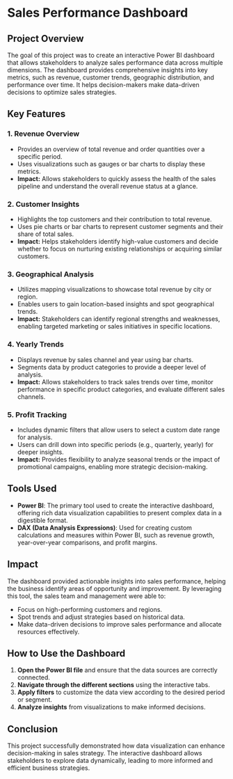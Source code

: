 # Sales Performance Dashboard

## Project Overview
The goal of this project was to create an interactive Power BI dashboard that allows stakeholders to analyze sales performance data across multiple dimensions. The dashboard provides comprehensive insights into key metrics, such as revenue, customer trends, geographic distribution, and performance over time. It helps decision-makers make data-driven decisions to optimize sales strategies.

## Key Features

### 1. Revenue Overview
- Provides an overview of total revenue and order quantities over a specific period.
- Uses visualizations such as gauges or bar charts to display these metrics.
- **Impact:** Allows stakeholders to quickly assess the health of the sales pipeline and understand the overall revenue status at a glance.

### 2. Customer Insights
- Highlights the top customers and their contribution to total revenue.
- Uses pie charts or bar charts to represent customer segments and their share of total sales.
- **Impact:** Helps stakeholders identify high-value customers and decide whether to focus on nurturing existing relationships or acquiring similar customers.

### 3. Geographical Analysis
- Utilizes mapping visualizations to showcase total revenue by city or region.
- Enables users to gain location-based insights and spot geographical trends.
- **Impact:** Stakeholders can identify regional strengths and weaknesses, enabling targeted marketing or sales initiatives in specific locations.

### 4. Yearly Trends
- Displays revenue by sales channel and year using bar charts.
- Segments data by product categories to provide a deeper level of analysis.
- **Impact:** Allows stakeholders to track sales trends over time, monitor performance in specific product categories, and evaluate different sales channels.

### 5. Profit Tracking
- Includes dynamic filters that allow users to select a custom date range for analysis.
- Users can drill down into specific periods (e.g., quarterly, yearly) for deeper insights.
- **Impact:** Provides flexibility to analyze seasonal trends or the impact of promotional campaigns, enabling more strategic decision-making.

## Tools Used
- **Power BI**: The primary tool used to create the interactive dashboard, offering rich data visualization capabilities to present complex data in a digestible format.
- **DAX (Data Analysis Expressions)**: Used for creating custom calculations and measures within Power BI, such as revenue growth, year-over-year comparisons, and profit margins.

## Impact
The dashboard provided actionable insights into sales performance, helping the business identify areas of opportunity and improvement. By leveraging this tool, the sales team and management were able to:
- Focus on high-performing customers and regions.
- Spot trends and adjust strategies based on historical data.
- Make data-driven decisions to improve sales performance and allocate resources effectively.

## How to Use the Dashboard
1. **Open the Power BI file** and ensure that the data sources are correctly connected.
2. **Navigate through the different sections** using the interactive tabs.
3. **Apply filters** to customize the data view according to the desired period or segment.
4. **Analyze insights** from visualizations to make informed decisions.

## Conclusion
This project successfully demonstrated how data visualization can enhance decision-making in sales strategy. The interactive dashboard allows stakeholders to explore data dynamically, leading to more informed and efficient business strategies.

